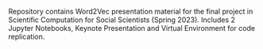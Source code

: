 Repository contains Word2Vec presentation material for the final project in Scientific Computation for Social Scientists (Spring 2023). Includes 2 Jupyter Notebooks, Keynote Presentation and Virtual Environment for code replication.
